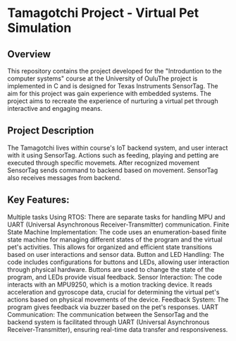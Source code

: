 # Tamagotchi Project - Virtual Pet Simulation

## Overview

This repository contains the project developed for the "Introduntion to the computer systems" course at the University of OuluThe project is implemented in C and is designed for Texas Instruments SensorTag. The aim for this project was gain experience with embedded systems. The project aims to recreate the experience of nurturing a virtual pet through interactive and engaging means.

## Project Description 

The Tamagotchi lives within course's IoT backend system, and user interact with it using SensorTag. Actions such as feeding, playing and petting are executed through specific movemets. After recognized movement SensorTag sends command to backend based on movement. SensorTag also receives messages from backend.

## Key Features:

Multiple tasks Using RTOS: There are separate tasks for handling MPU and UART (Universal Asynchronous Receiver-Transmitter) communication.
Finite State Machine Implementation: The code uses an enumeration-based finite state machine for managing different states of the program and the virtual pet's activities. This allows for organized and efficient state transitions based on user interactions and sensor data.
Button and LED Handling: The code includes configurations for buttons and LEDs, allowing user interaction through physical hardware. Buttons are used to change the state of the program, and LEDs provide visual feedback.
Sensor Interaction: The code interacts with an MPU9250, which is a motion tracking device. It reads acceleration and gyroscope data, crucial for determining the virtual pet's actions based on physical movements of the device.
Feedback System: The program gives feedback via buzzer based on the pet's responses.
UART Communication: The communication between the SensorTag and the backend system is facilitated through UART (Universal Asynchronous Receiver-Transmitter), ensuring real-time data transfer and responsiveness.
